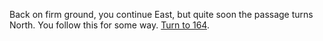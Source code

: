 Back on firm ground, you continue East, but
quite soon the passage turns North. You
follow this for some way. [Turn to 164](164).
